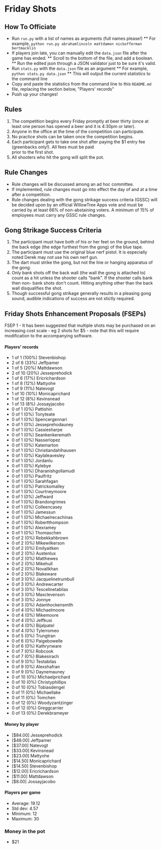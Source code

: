 Friday Shots
=============

How To Officiate
----------------
* Run `run.py` with a list of names as arguments (full names please!)
** For example, `python run.py abrahamlincoln mattdamon nickofferman bertmacklin`
* If players join late, you can manually edit the `data.json` file after the game has ended.
** Scroll to the bottom of the file, and add a boolean.
** Run the edited json through a JSON validator just to be sure it's valid.
* Run `stats.py` with the `data.json` file as an argument
** For example, `python stats.py data.json`
** This will output the current statistics to the command line
* Copy and paste the statistics from the command line to this `README.md` file, replacing the section below, "Players' records"
* Push up your changes!

Rules
-----
1. The competition begins every Friday promptly at beer thirty (once at least one person has opened a beer and it is 4:30pm or later).
2. Anyone in the office at the time of the competition can participate.
3. No practice shots can be taken once the competition begins.
4. Each participant gets to take one shot after paying the $1 entry fee (greenbacks only!). All fees must be paid  
   prior to the first shot.
5. All shooters who hit the gong will split the pot.

Rule Changes
------------
* Rule changes will be discussed among an ad hoc committee.
* If implemented, rule changes must go into effect the day of and at a time after a competition.
* Rule changes dealing with the gong strikage success criteria (GSSC) will be decided upon by an official WillowTree Apps vote and must be carried by at least 66% of non-abstaining voters.  A minimum of 15% of employees must carry any GSSC rule changes.

Gong Strikage Success Criteria
------------------------------
1. The participant must have both of his or her feet on the ground, behind the back edge (the edge furthest from the gong) of the blue tape.
2. The participant must use the original blue nerf pistol. It is especially noted
   Derek may not use his own nerf gun.
3. The dart must strike the gong, but not the line or hanging apparatus of the gong. 
4. Only bank shots off the back wall (the wall the gong is attached to) count as
   a hit unless the shooter calls "bank". If the shooter calls bank then non-
   bank shots don't count. Hitting anything other than the back wall disqualifies
   the shot.
5. Though successful gong strikage generally results in a pleasing gong sound, audible indications of success are not stictly required.


Friday Shots Enhancement Proposals (FSEPs)
------------------------------------------
FSEP 1 - It has been suggested that multiple shots may be purchased on an increasing
     cost scale - eg 2 shots for $5 - note that this will require modification to the
     accompanying software.

####  Players' records  ####
* 1 of 1 (100%) Stevenbishop
* 2 of 6 (33%) Jeffpamer
* 1 of 5 (20%) Mattdawson
* 2 of 10 (20%) Jesseprehodick
* 1 of 6 (17%) Ericrichardson
* 1 of 8 (12%) Mattyohe
* 1 of 9 (11%) Natevogt
* 1 of 10 (10%) Monicaprichard
* 1 of 12 (8%) Kevinsnead
* 1 of 13 (8%) Jossayjacobo
* 0 of 1 (0%) Pattishin
* 0 of 1 (0%) Tonyteate
* 0 of 1 (0%) Spencergennari
* 0 of 1 (0%) Jesseprehodauney
* 0 of 1 (0%) Cassiesharpe
* 0 of 1 (0%) Seankenkeremath
* 0 of 1 (0%) Nasserlopez
* 0 of 1 (0%) Katemarton
* 0 of 1 (0%) Christiandahlhausen
* 0 of 1 (0%) Kaylaleavesley
* 0 of 1 (0%) Jordanlu
* 0 of 1 (0%) Kylebye
* 0 of 1 (0%) Dharanishgollamudi
* 0 of 1 (0%) Paulfritz
* 0 of 1 (0%) Sarahfagan
* 0 of 1 (0%) Patrickomalley
* 0 of 1 (0%) Courtneymoore
* 0 of 1 (0%) Jeffward
* 0 of 1 (0%) Brandongrimes
* 0 of 1 (0%) Colleencasey
* 0 of 1 (0%) Jamessun
* 0 of 1 (0%) Michaelrecachinas
* 0 of 1 (0%) Robertthompson
* 0 of 1 (0%) Alexramey
* 0 of 1 (0%) Thomaschen
* 0 of 2 (0%) Rebekkahbrown
* 0 of 2 (0%) Mikewilkerson
* 0 of 2 (0%) Emilyaitken
* 0 of 2 (0%) Austenlux
* 0 of 2 (0%) Matthewes
* 0 of 2 (0%) Mikehull
* 0 of 2 (0%) Novallkhan
* 0 of 2 (0%) Blakeware
* 0 of 3 (0%) Jacquelinetrumbull
* 0 of 3 (0%) Andrewcarter
* 0 of 3 (0%) Tescelinetabilas
* 0 of 3 (0%) Maxclevenson
* 0 of 3 (0%) Jonnye
* 0 of 3 (0%) Adamhockensmith
* 0 of 4 (0%) Michaelmoore
* 0 of 4 (0%) Mikemoore
* 0 of 4 (0%) Jeffkusi
* 0 of 4 (0%) Bijalpatel
* 0 of 4 (0%) Tylerromeo
* 0 of 5 (0%) Trungtran
* 0 of 6 (0%) Paigebowelle
* 0 of 6 (0%) Kathrynware
* 0 of 7 (0%) Robcook
* 0 of 7 (0%) Blakesirach
* 0 of 9 (0%) Testabilas
* 0 of 9 (0%) Alexshafran
* 0 of 9 (0%) Daynemauney
* 0 of 10 (0%) Michaelprichard
* 0 of 10 (0%) Christyphillips
* 0 of 10 (0%) Tobiasdengel
* 0 of 11 (0%) Michaellake
* 0 of 11 (0%) Tomchen
* 0 of 12 (0%) Woodyzantzinger
* 0 of 12 (0%) Greggcarrier
* 0 of 13 (0%) Derekbrameyer

#### Money by player  ####
* [$84.00] Jesseprehodick
* [$48.00] Jeffpamer
* [$37.00] Natevogt
* [$33.00] Kevinsnead
* [$23.00] Mattyohe
* [$14.50] Monicaprichard
* [$14.50] Stevenbishop
* [$12.00] Ericrichardson
* [$11.00] Mattdawson
* [$8.00] Jossayjacobo

#### Players per game  ####
* Average: 19.12
* Std dev: 4.57
* Minimum: 12
* Maximum: 30

### Money in the pot ###
* $21
